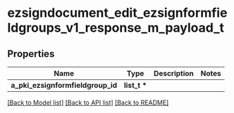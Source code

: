 # ezsigndocument_edit_ezsignformfieldgroups_v1_response_m_payload_t

## Properties
Name | Type | Description | Notes
------------ | ------------- | ------------- | -------------
**a_pki_ezsignformfieldgroup_id** | **list_t \*** |  | 

[[Back to Model list]](../README.md#documentation-for-models) [[Back to API list]](../README.md#documentation-for-api-endpoints) [[Back to README]](../README.md)


